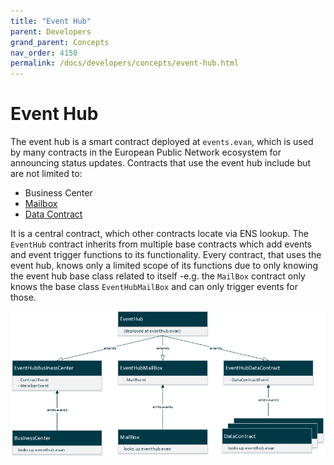 ```yaml
---
title: "Event Hub"
parent: Developers
grand_parent: Concepts
nav_order: 4150
permalink: /docs/developers/concepts/event-hub.html
---
```


# Event Hub
The event hub is a smart contract deployed at `events.evan`, which is used by many contracts in the European Public Network ecosystem for announcing status updates. Contracts that use the event hub include but are not limited to:
- Business Center
- [Mailbox](/docs/first_steps/core_apps/mailbox.html)
- [Data Contract](/docs/developers/concepts/data-contract.html)

It is a central contract, which other contracts locate via ENS lookup. The `EventHub` contract inherits from multiple base contracts which add events and event trigger functions to its functionality. Every contract, that uses the event hub, knows only a limited scope of its functions due to only knowing the event hub base class related to itself -e.g. the `MailBox` contract only knows the base class `EventHubMailBox` and can only trigger events for those.

![Event Hub inheritance](/docs/4000_developers/4100_concepts/img/eventhub_inheritance.png)